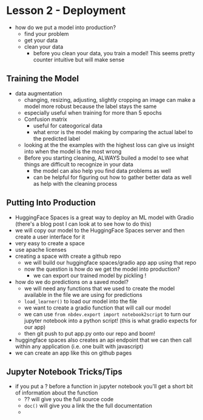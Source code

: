 # Lesson 2 - Deployment

- how do we put a model into production?
  - find your problem
  - get your data
  - clean your data
    - before you clean your data, you train a model! This seems pretty counter intuitive but will make sense

## Training the Model
- data augmentation
  - changing, resizing, adjusting, slightly cropping an image can make a model more robust because the label stays the same
  - especially useful when training for more than 5 epochs
  - Confusion matrix
    - useful for cateogorical data
    - what error is the model making by comparing the actual label to the predicted label
  - looking at the the examples with the highest loss can give us insight into when the model is the most wrong
  - Before you starting cleaning, ALWAYS builed a model to see what things are difficult to recognize in your data
    - the model can also help you find data problems as well
    - can be helpful for figuring out how to gather better data as well as help with the cleaning process

## Putting Into Production
- HuggingFace Spaces is a great way to deploy an ML model with Gradio (there's a blog post I can look at to see how to do this)
- we will copy our model to the HuggingFace Spaces server and then create a user interface for it
- very easy to create a space
- use apache licenses
- creating a space with create a github repo
  - we will build our huggingface spaces/gradio app app using that repo
  - now the question is how do we get the model into production?
    - we can export our trained model by pickling !
- how do we do predictions on a saved model?
  - we will need any functions that we used to create the model available in the file we are using for predictions
  - `load_learner()` to load our model into the file
  -  we want to create a gradio function that will call our model
  -  we can use `from nbdev.export import notebook2script` to turn our jupyter notebook into a python script! (this is what gradio expects for our app)
  -  then git push to put app.py onto our repo and boom!
-  huggingface spaces also creates an api endpoint that we can then call within any application (i.e. one built with javascript)
-  we can create an app like this on github pages


## Jupyter Notebook Tricks/Tips
- if you put a ? before a function in jupyter notebook you'll get a short bit of information about the function
  - ?? will give you the full source code
  - `doc()` will give you a link the the full documentation
  - 

